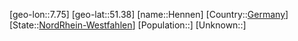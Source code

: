 ﻿---
location: [51.38,7.75]
type: City
tags:
- geo/City


SpocWebEntityId: 30890
isDeleted: false
confidential: public

---
[geo-lon::7.75]
[geo-lat::51.38]
[name::Hennen]
[Country::[Germany](geo/Continent/Europe/Germany.md)]
[State::[NordRhein-Westfahlen](NordRhein-Westfahlen)]
[Population::]
[Unknown::]

